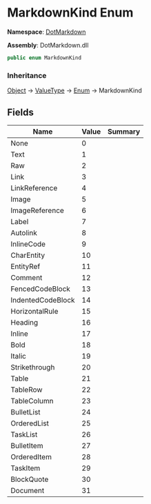 # MarkdownKind Enum

**Namespace**: [DotMarkdown](../README.md)

**Assembly**: DotMarkdown\.dll

```csharp
public enum MarkdownKind
```

### Inheritance

[Object](https://docs.microsoft.com/en-us/dotnet/api/system.object) &#x2192; [ValueType](https://docs.microsoft.com/en-us/dotnet/api/system.valuetype) &#x2192; [Enum](https://docs.microsoft.com/en-us/dotnet/api/system.enum) &#x2192; MarkdownKind

## Fields

| Name | Value | Summary |
| ---- | ----- | ------- |
| None | 0 |
| Text | 1 |
| Raw | 2 |
| Link | 3 |
| LinkReference | 4 |
| Image | 5 |
| ImageReference | 6 |
| Label | 7 |
| Autolink | 8 |
| InlineCode | 9 |
| CharEntity | 10 |
| EntityRef | 11 |
| Comment | 12 |
| FencedCodeBlock | 13 |
| IndentedCodeBlock | 14 |
| HorizontalRule | 15 |
| Heading | 16 |
| Inline | 17 |
| Bold | 18 |
| Italic | 19 |
| Strikethrough | 20 |
| Table | 21 |
| TableRow | 22 |
| TableColumn | 23 |
| BulletList | 24 |
| OrderedList | 25 |
| TaskList | 26 |
| BulletItem | 27 |
| OrderedItem | 28 |
| TaskItem | 29 |
| BlockQuote | 30 |
| Document | 31 |

